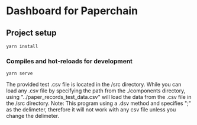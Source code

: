 # Dashboard for Paperchain

## Project setup
```
yarn install
```

### Compiles and hot-reloads for development
```
yarn serve
```
The provided test .csv file is located in the /src directory. While you can load any .csv file by specifying the path from the ./components directory, using "../paper_records_test_data.csv" will load the data from the .csv file in the /src directory.
Note: This program using a .dsv method and specifies ";" as the delimeter, therefore it will not work with any csv file unless you change the delimeter.